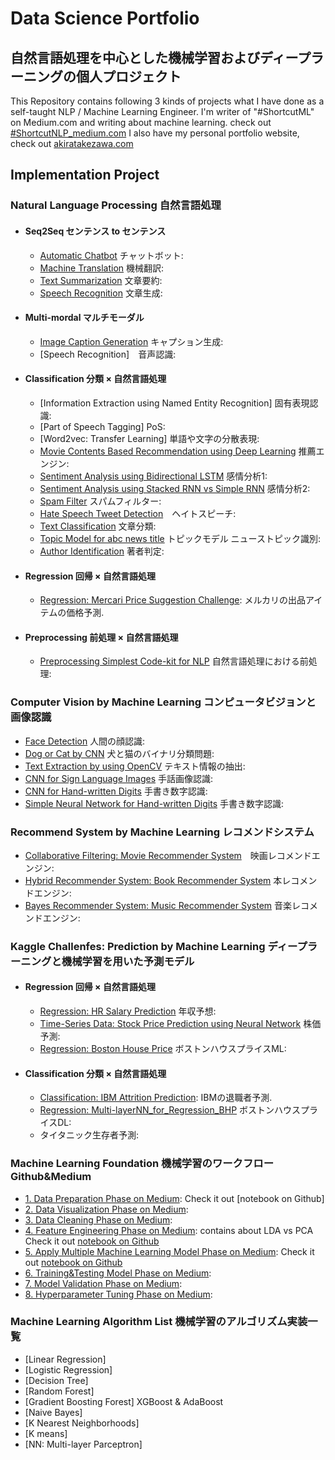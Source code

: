 # Data Science Portfolio
## 自然言語処理を中心とした機械学習およびディープラーニングの個人プロジェクト
This Repository contains following 3 kinds of projects what I have done as a self-taught NLP / Machine Learning Engineer.
I'm writer of "#ShortcutML" on Medium.com and writing about machine learning. check out [#ShortcutNLP_medium.com](https://medium.com/shortcutnlp)
I also have my personal portfolio website, check out [akiratakezawa.com](https://www.resume.id/samurainote/works)

## Implementation Project

### Natural Language Processing 自然言語処理

- #### Seq2Seq センテンス to センテンス
  - [Automatic Chatbot](https://github.com/samurainote/chatbot_slack_keras) チャットボット:
  - [Machine Translation](https://github.com/samurainote/chatbot_slack_keras) 機械翻訳:
  - [Text Summarization](https://github.com/samurainote/Text_Summarization_using_Bidirectional_LSTM) 文章要約:
  - [Speech Recognition](https://github.com/samurainote/Text_Generation_using_LSTMs/blob/master/maincode_text_generation_lstm.ipynb) 文章生成:
- #### Multi-mordal マルチモーダル
  - [Image Caption Generation](https://github.com/samurainote/CaptionGeneration_CNNandLSTM_Keras/blob/master/sub_code.ipynb) キャプション生成:
  - [Speech Recognition]　音声認識:
- #### Classification 分類 × 自然言語処理
  - [Information Extraction using Named Entity Recognition] 固有表現認識:
  - [Part of Speech Tagging] PoS:
  - [Word2vec: Transfer Learning] 単語や文字の分散表現:
  - [Movie Contents Based Recommendation using Deep Learning](https://github.com/samurainote/contents_based_news_recommend_engine_by_CNN) 推薦エンジン:
  - [Sentiment Analysis using Bidirectional LSTM](https://github.com/samurainote/Bidirectional_LSTM_Sentiment_Analysis_imbd) 感情分析1:
  - [Sentiment Analysis using Stacked RNN vs Simple RNN](https://github.com/samurainote/StackedRNN_for_Sentiment_Analysis/blob/master/StackedRNN_for_Sentiment_Analysis.ipynb) 感情分析2:
  - [Spam Filter](https://github.com/samurainote/Spam_Filter/blob/master/maincode_spam_filter.ipynb) スパムフィルター:
  - [Hate Speech Tweet Detection](https://github.com/samurainote/Sentimentment_Analysis_for_hatespeech/blob/master/maincode_sentimentment_analysis_hatespeech.ipynb)　ヘイトスピーチ:
  - [Text Classification](https://github.com/samurainote/Text_Classification_LSTM_Chainer/blob/master/code/main_code.ipynb) 文章分類:
  - [Topic Model for abc news title](https://github.com/samurainote/Topic_Model_Sentiment_Analysys_amazon_reviews/blob/master/maincode_topic_model_lda_abcnews.ipynb) トピックモデル ニューストピック識別:
  - [Author Identification](https://github.com/samurainote/Author_Identification/blob/master/maincode_author_identification_spooky.ipynb) 著者判定:  
- #### Regression 回帰 × 自然言語処理
  - [Regression: Mercari Price Suggestion Challenge](https://github.com/samurainote/mercari_price_prediction): メルカリの出品アイテムの価格予測.
- #### Preprocessing 前処理 × 自然言語処理
  - [Preprocessing Simplest Code-kit for NLP](https://github.com/samurainote/nlp_preprocessing_tool-kit) 自然言語処理における前処理:


### Computer Vision by Machine Learning コンピュータビジョンと画像認識

  - [Face Detection](https://github.com/samurainote/Face_Detection_with_OpenCV/blob/master/Face%20Detection.ipynb) 人間の顔認識:
  - [Dog or Cat by CNN](https://github.com/samurainote/Image_Classifier_Dog_or_Cat_with_Keras/blob/master/dogvscat.ipynb) 犬と猫のバイナリ分類問題:
  - [Text Extraction by using OpenCV](http://bit.ly/2ED19In) テキスト情報の抽出:
  - [CNN for Sign Language Images](https://github.com/samurainote/CNN_for_Sign_Language_Images) 手話画像認識:
  - [CNN for Hand-written Digits](https://github.com/samurainote/CNN_for_Image_Processing_with_MNIST) 手書き数字認識:
  - [Simple Neural Network for Hand-written Digits](https://github.com/samurainote/SimpleNN_for_Handwritten_digits) 手書き数字認識:

### Recommend System by Machine Learning レコメンドシステム

  - [Collaborative Filtering: Movie Recommender System](https://github.com/samurainote/Movie_Recommendation)　映画レコメンドエンジン:
  - [Hybrid Recommender System: Book Recommender System](https://github.com/samurainote/Book_Recommendation) 本レコメンドエンジン:
  - [Bayes Recommender System: Music Recommender System](https://github.com/samurainote/Music_Recommendation) 音楽レコメンドエンジン:

### Kaggle Challenfes: Prediction by Machine Learning ディープラーニングと機械学習を用いた予測モデル

- #### Regression 回帰 × 自然言語処理
  - [Regression: HR Salary Prediction](https://github.com/samurainote/Regression_HR_Salary_Prediction/blob/master/maincode_hitters.ipynb) 年収予想:
  - [Time-Series Data: Stock Price Prediction using Neural Network](https://github.com/samurainote/Simple_Neural_Network_for_stock_price_prediction) 株価予測:
  - [Regression: Boston House Price](https://github.com/samurainote/Boston_House_Price_with_Linear_Regression/blob/master/Boston_House_Price_with_Linear_Regression.ipynb) ボストンハウスプライスML:
- #### Classification 分類 × 自然言語処理
  - [Classification: IBM Attrition Prediction](https://github.com/samurainote/ibm_attrition_classification): IBMの退職者予測.
  - [Regression: Multi-layerNN_for_Regression_BHP](https://github.com/samurainote/Multi-layerNN_for_Regression_BHP/blob/master/Multi-layerNN_for_BHP.ipynb) ボストンハウスプライスDL:
  - []() タイタニック生存者予測:

### Machine Learning Foundation 機械学習のワークフロー Github&Medium
  - [1. Data Preparation Phase on Medium](): Check it out [notebook on Github]
  - [2. Data Visualization Phase on Medium]():
  - [3. Data Cleaning Phase on Medium]():
  - [4. Feature Engineering Phase on Medium](): contains about LDA vs PCA Check it out [notebook on Github](https://github.com/samurainote/Data_Science_Projects/blob/master/pca_vs_lda_with_iris.ipynb)
  - [5. Apply Multiple Machine Learning Model Phase on Medium](): Check it out [notebook on Github](https://github.com/samurainote/ML_model_comparison)
  - [6. Training&Testing Model Phase on Medium]():
  - [7. Model Validation Phase on Medium]():
  - [8. Hyperparameter Tuning Phase on Medium]():

### Machine Learning Algorithm List 機械学習のアルゴリズム実装一覧

  - [Linear Regression]
  - [Logistic Regression]
  - [Decision Tree]
  - [Random Forest]
  - [Gradient Boosting Forest] XGBoost & AdaBoost
  - [Naive Bayes]
  - [K Nearest Neighborhoods]
  - [K means]
  - [NN: Multi-layer Parceptron]
